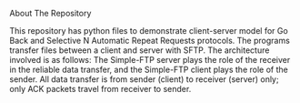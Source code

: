 About The Repository

This repository has python files to demonstrate client-server model for Go Back  and Selective N Automatic Repeat Requests protocols. The programs transfer files between a client and server with SFTP. The architecture involved is as follows:
The Simple-FTP server plays the role of the receiver in the reliable data transfer, and the Simple-FTP client plays the role of the sender. All data transfer is from sender (client) to receiver (server) only; only ACK packets travel from receiver to sender.
